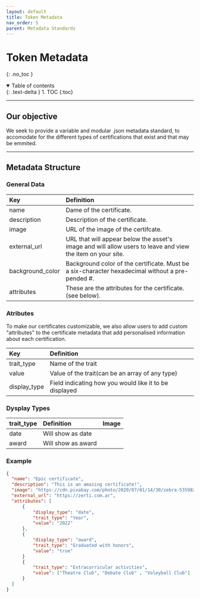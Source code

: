 ```yaml
---
layout: default
title: Token Metadata
nav_order: 5
parent: Metadata Standards
---
```


# Token Metadata
{: .no_toc }

<details open markdown="block">
  <summary>
    Table of contents
  </summary>
  {: .text-delta }
1. TOC
{:toc}
</details>

---
## Our objective
We seek to provide a variable and modular .json metadata standard, to accomodate for the different types of certifications that exist and that may be emmited.

---
## Metadata Structure

### General Data

| Key              | Definition                                                                                                            |
|:-----------------|:----------------------------------------------------------------------------------------------------------------------|
| name             | Dame of the certificate.                                                                                              |
| description      | Description of the certificate.                                                                                       | 
| image            | URL of the image of the certifcate.                                                                                   |
| external_url     | URL that will appear below the asset's image and will allow users to leave and view the item on your site.            | 
| background_color | Background color of the certificate. Must be a six-character hexadecimal without a pre-pended #.                      |
| attributes       | These are the attributes for the certificate. (see below).                                                            |

### Atributes

To make our certificates customizable, we also allow users to add custom "attributes" to the certificate metadata that add personalised information about each certification.


| Key          | Definition                                             |
|:-------------|:-------------------------------------------------------|
| trait_type   | Name of the trait                                      |
| value        | Value of the trait(can be an array of any type)        |
| display_type | Field indicating how you would like it to be displayed |

### Dysplay Types

| trait_type  | Definition                                       | Image |
|:------------|:-------------------------------------------------|:------|
| date        | Will show as date                               |       |
| award       | Will show as award  |       |

### Example

```json
{
  "name": "Epic certificate",
  "description": "This is an amazing certificate!", 
  "image": "https://cdn.pixabay.com/photo/2020/07/01/14/30/zebra-5359826_1280.jpg",
  "external_url": "https://zerti.com.ar", 
  "attributes": [
      {
          "display_type": "date",
          "trait_type": "Year", 
          "value": "2022"
      },
      {
          "display_type": "award",
          "trait_type": "Graduated with honors", 
          "value": "true"
      }
      {
          "trait_type": "Extracurricular activities",
          "value": ["Theatre Club", "Debate Club" , "Voleyball Club"]
      }
  ]
}
```